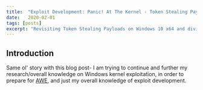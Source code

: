 ```yaml
---
title:  "Exploit Development: Panic! At The Kernel - Token Stealing Payloads Revisited on x64 and Bypassing SMEP"
date:   2020-02-01
tags: [posts]
excerpt: "Revisiting Token Stealing Payloads on Windows 10 x64 and diving into bypassing SMEP (UNDER CONSTRUCTION)"
---
```

Introduction
---
Same ol' story with this blog post- I am trying to continue and further my research/overall knowledge on Windows kernel exploitation, in order to prepare for [AWE](https://www.blackhat.com/us-20/training/schedule/index.html#advanced-windows-exploitation-19158), and just my overall knowledge of exploit development.
